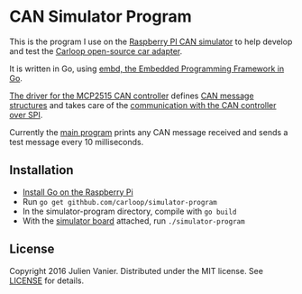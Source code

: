 # CAN Simulator Program

This is the program I use on the [Raspberry PI CAN simulator][simulator-hw]  to help develop and test the [Carloop open-source car adapter][carloop].

It is written in Go, using [embd, the Embedded Programming Framework in Go][embd].

[The driver for the MCP2515 CAN controller][mcp2515-driver] defines [CAN message structures][can-message-def] and takes care of the [communication with the CAN controller over SPI][mcp2515-spi].

Currently the [main program][main-program] prints any CAN message received and sends a test message every 10 milliseconds.

## Installation

- [Install Go on the Raspberry Pi][install-go]
- Run `go get githbub.com/carloop/simulator-program`
- In the simulator-program directory, compile with `go build`
- With the [simulator board][simulator-hw] attached, run `./simulator-program`

## License

Copyright 2016 Julien Vanier. Distributed under the MIT license. See [LICENSE](/LICENSE) for details.

[carloop]: https://www.carloop.io
[simulator-hw]: https://github.com/carloop/simulator
[embd]: https://github.com/kidoman/embd
[mcp2515-driver]: /mcp2515
[can-message-def]: /mcp2515/message.go
[mcp2515-spi]: /mcp2515/spi.go
[main-program]: /main.go
[install-go]: https://golang.org/doc/install
